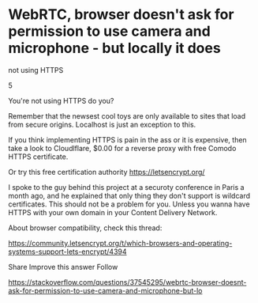 # WebRTC, browser doesn't ask for permission to use camera and microphone - but locally it does

not using HTTPS 


5

You're not using HTTPS do you?

Remember that the newsest cool toys are only available to sites that load from secure origins. Localhost is just an exception to this.

If you think implementing HTTPS is pain in the ass or it is expensive, then take a look to Cloudlflare, $0.00 for a reverse proxy with free Comodo HTTPS certificate.

Or try this free certification authority https://letsencrypt.org/

I spoke to the guy behind this project at a securoty conference in Paris a month ago, and he explained that only thing they don't support is wildcard certificates. This should not be a problem for you. Unless you wanna have HTTPS with your own domain in your Content Delivery Network.

About browser compatibility, check this thread:

https://community.letsencrypt.org/t/which-browsers-and-operating-systems-support-lets-encrypt/4394

Share
Improve this answer
Follow

https://stackoverflow.com/questions/37545295/webrtc-browser-doesnt-ask-for-permission-to-use-camera-and-microphone-but-lo